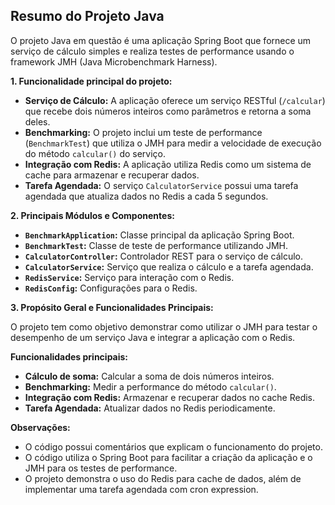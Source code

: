 ## Resumo do Projeto Java

O projeto Java em questão é uma aplicação Spring Boot que fornece um serviço de cálculo simples e realiza testes de performance usando o framework JMH (Java Microbenchmark Harness). 

**1. Funcionalidade principal do projeto:**

* **Serviço de Cálculo:**  A aplicação oferece um serviço RESTful (`/calcular`) que recebe dois números inteiros como parâmetros e retorna a soma deles.
* **Benchmarking:** O projeto inclui um teste de performance (`BenchmarkTest`) que utiliza o JMH para medir a velocidade de execução do método `calcular()` do serviço.
* **Integração com Redis:** A aplicação utiliza Redis como um sistema de cache para armazenar e recuperar dados.
* **Tarefa Agendada:**  O serviço `CalculatorService` possui uma tarefa agendada que atualiza dados no Redis a cada 5 segundos.

**2. Principais Módulos e Componentes:**

* **`BenchmarkApplication`:** Classe principal da aplicação Spring Boot.
* **`BenchmarkTest`:** Classe de teste de performance utilizando JMH.
* **`CalculatorController`:** Controlador REST para o serviço de cálculo.
* **`CalculatorService`:** Serviço que realiza o cálculo e a tarefa agendada.
* **`RedisService`:** Serviço para interação com o Redis.
* **`RedisConfig`:** Configurações para o Redis.

**3. Propósito Geral e Funcionalidades Principais:**

O projeto tem como objetivo demonstrar como utilizar o JMH para testar o desempenho de um serviço Java e integrar a aplicação com o Redis.

**Funcionalidades principais:**

* **Cálculo de soma:** Calcular a soma de dois números inteiros.
* **Benchmarking:** Medir a performance do método `calcular()`.
* **Integração com Redis:** Armazenar e recuperar dados no cache Redis.
* **Tarefa Agendada:** Atualizar dados no Redis periodicamente.

**Observações:**

* O código possui comentários que explicam o funcionamento do projeto.
* O código utiliza o Spring Boot para facilitar a criação da aplicação e o JMH para os testes de performance.
* O projeto demonstra o uso do Redis para cache de dados, além de implementar uma tarefa agendada com cron expression.